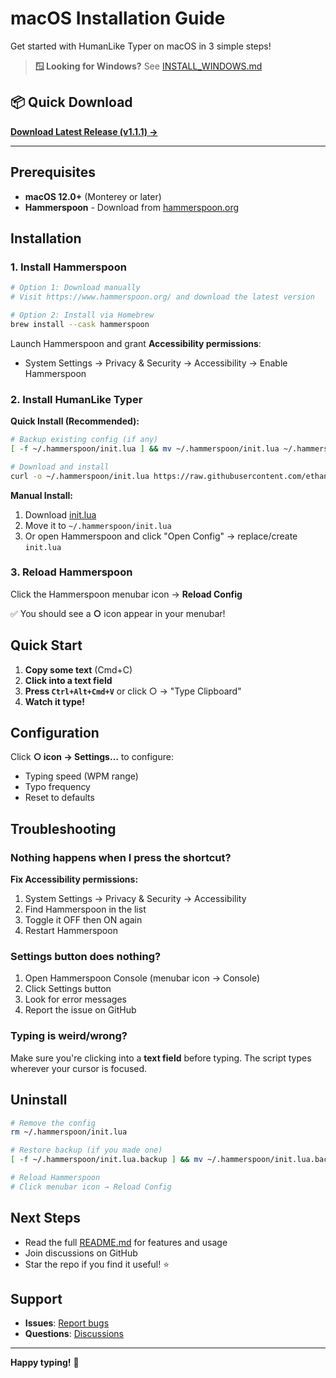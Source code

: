 # macOS Installation Guide

Get started with HumanLike Typer on macOS in 3 simple steps!

> **🪟 Looking for Windows?** See [INSTALL_WINDOWS.md](INSTALL_WINDOWS.md)

## 📦 Quick Download

**[Download Latest Release (v1.1.1) →](https://github.com/ethanstoner/humanlike-typer/releases/latest)**

---

## Prerequisites

- **macOS 12.0+** (Monterey or later)
- **Hammerspoon** - Download from [hammerspoon.org](https://www.hammerspoon.org/)

## Installation

### 1. Install Hammerspoon

```bash
# Option 1: Download manually
# Visit https://www.hammerspoon.org/ and download the latest version

# Option 2: Install via Homebrew
brew install --cask hammerspoon
```

Launch Hammerspoon and grant **Accessibility permissions**:
- System Settings → Privacy & Security → Accessibility → Enable Hammerspoon

### 2. Install HumanLike Typer

**Quick Install (Recommended):**

```bash
# Backup existing config (if any)
[ -f ~/.hammerspoon/init.lua ] && mv ~/.hammerspoon/init.lua ~/.hammerspoon/init.lua.backup

# Download and install
curl -o ~/.hammerspoon/init.lua https://raw.githubusercontent.com/ethanstoner/humanlike-typer/main/scripts/init.lua
```

**Manual Install:**

1. Download [init.lua](https://raw.githubusercontent.com/ethanstoner/humanlike-typer/main/scripts/init.lua)
2. Move it to `~/.hammerspoon/init.lua`
3. Or open Hammerspoon and click "Open Config" → replace/create `init.lua`

### 3. Reload Hammerspoon

Click the Hammerspoon menubar icon → **Reload Config**

✅ You should see a **○** icon appear in your menubar!

## Quick Start

1. **Copy some text** (Cmd+C)
2. **Click into a text field**
3. **Press `Ctrl+Alt+Cmd+V`** or click ○ → "Type Clipboard"
4. **Watch it type!**

## Configuration

Click **○ icon → Settings…** to configure:
- Typing speed (WPM range)
- Typo frequency
- Reset to defaults

## Troubleshooting

### Nothing happens when I press the shortcut?

**Fix Accessibility permissions:**
1. System Settings → Privacy & Security → Accessibility
2. Find Hammerspoon in the list
3. Toggle it OFF then ON again
4. Restart Hammerspoon

### Settings button does nothing?

1. Open Hammerspoon Console (menubar icon → Console)
2. Click Settings button
3. Look for error messages
4. Report the issue on GitHub

### Typing is weird/wrong?

Make sure you're clicking into a **text field** before typing. The script types wherever your cursor is focused.

## Uninstall

```bash
# Remove the config
rm ~/.hammerspoon/init.lua

# Restore backup (if you made one)
[ -f ~/.hammerspoon/init.lua.backup ] && mv ~/.hammerspoon/init.lua.backup ~/.hammerspoon/init.lua

# Reload Hammerspoon
# Click menubar icon → Reload Config
```

## Next Steps

- Read the full [README.md](../README.md) for features and usage
- Join discussions on GitHub
- Star the repo if you find it useful! ⭐

## Support

- **Issues**: [Report bugs](https://github.com/ethanstoner/auto-typer/issues)
- **Questions**: [Discussions](https://github.com/ethanstoner/auto-typer/discussions)

---

**Happy typing!** 🎯

